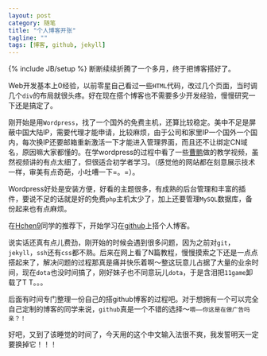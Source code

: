 ```yaml
---
layout: post
category: 随笔
title: "个人博客开张"
tagline: ""
tags: [博客, github, jekyll]
---
```

{% include JB/setup %}
断断续续折腾了一个多月，终于把博客搭好了。

Web开发基本上0经验，以前零星自己看过一些`HTML`代码，改过几个页面，当时调几个`div`的布局就很头疼。好在现在搭个博客也不需要多少开发经验，慢慢研究一下还是搞定了。

<!-- more -->
刚开始是用`Wordpress`，找了一个国外的免费主机，还算比较稳定。美中不足是屏蔽中国大陆IP，需要代理才能申请，比较麻烦，由于公司和家里IP一个国外一个国内，每次换IP还要邮箱重新激活一下才能进入管理界面，而且还不让绑定CN域名，原因嘛大家都懂的。在学wordpress的过程中看了一些[曹鹏](http://www.caopeng.net)做的教学视频，虽然视频讲的有点太细了，但很适合初学者学习。（感觉他的网站都在刻意展示技术一样，审美有点奇葩，小吐嘈一下=。=）。

Wordpress好处是安装方便，好看的主题很多，有成熟的后台管理和丰富的插件，要说不足的话就是好的免费`php`主机太少了，加上还要管理`MySQL`数据库，备份起来也有点麻烦。

在[Hchen9](http://www.haoch.me)同学的推荐下，开始学习在[github](http://github.com)上搭个人博客。

说实话还真有点儿费劲，刚开始的时候会遇到很多问题，因为之前对`git`，`jekyll`，`ssh`还有`css`都不熟。后来在网上看了N篇教程，慢慢摸索之下还是一点点搭起来了，解决问题的过程那真是痛并快乐着啊～整这玩意儿占据了大量的业余时间，现在`dota`也没时间搞了，刚好妹子也不同意玩儿`dota`，于是含泪把`11game`卸载了T T。。。

后面有时间专门整理一份自己的搭github博客的过程吧。对于想拥有一个可以完全自己定制的博客的同学来说，`github`真是一个不错的选择～`喂——你这是在做广告吗亲？！`

好吧，又到了该睡觉的时间了，今天用的这个中文输入法很不爽，我发誓明天一定要换掉它！！！



